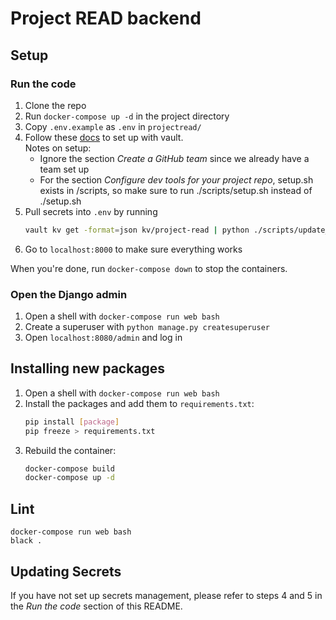 # Project READ backend

## Setup

### Run the code

1. Clone the repo
2. Run `docker-compose up -d` in the project directory
3. Copy `.env.example` as `.env` in `projectread/`
4. Follow these [docs](https://www.notion.so/uwblueprintexecs/Secret-Management-2d5b59ef0987415e93ec951ce05bf03e#a93b3e62a9a2459fa4990bf68b3dbc49) to set up with vault.  
    Notes on setup:
    - Ignore the section *Create a GitHub team* since we already have a team set up
    - For the section *Configure dev tools for your project repo*, setup.sh exists in /scripts, so make sure to run ./scripts/setup.sh instead of ./setup.sh
5. Pull secrets into `.env` by running
    ```bash
    vault kv get -format=json kv/project-read | python ./scripts/update_secret_files.py
    ```
6. Go to `localhost:8000` to make sure everything works

When you're done, run `docker-compose down` to stop the containers.

### Open the Django admin

1. Open a shell with `docker-compose run web bash`
2. Create a superuser with `python manage.py createsuperuser`
3. Open `localhost:8080/admin` and log in

## Installing new packages

1. Open a shell with `docker-compose run web bash`
2. Install the packages and add them to `requirements.txt`:
    ```bash
    pip install [package]
    pip freeze > requirements.txt
    ```
3. Rebuild the container:
    ```bash
    docker-compose build
    docker-compose up -d
    ```

## Lint

```
docker-compose run web bash
black .
```

## Updating Secrets
If you have not set up secrets management, please refer to steps 4 and 5 in the *Run the code* section of this README.